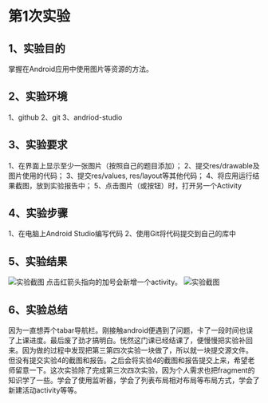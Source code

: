 # 第1次实验

## 1、实验目的
掌握在Android应用中使用图片等资源的方法。

## 2、实验环境

1、github 
2、git
3、andriod-studio

## 3、实验要求
1、在界面上显示至少一张图片（按照自己的题目添加）；
2、提交res/drawable及图片使用的代码；
3、提交res/values, res/layout等其他代码；
4、将应用运行结果截图，放到实验报告中；
5、点击图片（或按钮）时，打开另一个Activity

## 4、实验步骤

1、在电脑上Android Studio编写代码
2、使用Git将代码提交到自己的库中

## 5、实验结果
![实验截图](https://github.com/GhostITS/android-labs-2018/blob/master/soft1614080902109/%E7%AC%AC%E4%B8%89%E6%AC%A1%E5%AE%9E%E9%AA%8C%E5%9B%BE%E7%89%871.png?raw=true
)
点击红箭头指向的加号会新增一个activity。
![实验截图](https://github.com/GhostITS/android-labs-2018/blob/master/soft1614080902109/%E7%AC%AC%E4%B8%89%E6%AC%A1%E5%AE%9E%E9%AA%8C%E5%9B%BE%E7%89%872.png?raw=true)
## 6、实验总结
因为一直想弄个tabar导航栏。刚接触android便遇到了问题，卡了一段时间也误了上课进度。最后废了劲才搞明白。恍然这门课已经结课了，便慢慢把实验补回来。因为做的过程中发现把第三第四次实验一块做了，所以就一块提交源文件。
但没有提交实验4的截图和报告。之后会将实验4的截图和报告提交上来，希望老师留意一下。这次实验除了完成第三次四次实验，因为个人需求也把fragment的知识学了一些。学会了使用监听器，学会了列表布局相对布局等布局方式，学会了新建活动activity等等。
